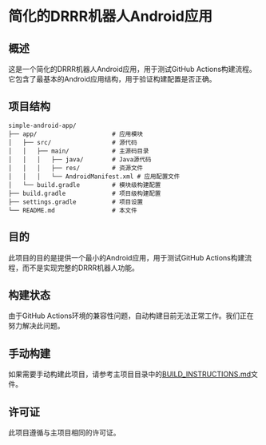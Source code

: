 # 简化的DRRR机器人Android应用

## 概述

这是一个简化的DRRR机器人Android应用，用于测试GitHub Actions构建流程。它包含了最基本的Android应用结构，用于验证构建配置是否正确。

## 项目结构

```
simple-android-app/
├── app/                     # 应用模块
│   ├── src/                 # 源代码
│   │   ├── main/            # 主源码目录
│   │   │   ├── java/        # Java源代码
│   │   │   ├── res/         # 资源文件
│   │   │   └── AndroidManifest.xml # 应用配置文件
│   └── build.gradle         # 模块级构建配置
├── build.gradle             # 项目级构建配置
├── settings.gradle          # 项目设置
└── README.md                # 本文件
```

## 目的

此项目的目的是提供一个最小的Android应用，用于测试GitHub Actions构建流程，而不是实现完整的DRRR机器人功能。

## 构建状态

由于GitHub Actions环境的兼容性问题，自动构建目前无法正常工作。我们正在努力解决此问题。

## 手动构建

如果需要手动构建此项目，请参考主项目目录中的[BUILD_INSTRUCTIONS.md](../BUILD_INSTRUCTIONS.md)文件。

## 许可证

此项目遵循与主项目相同的许可证。